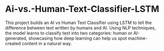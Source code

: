 # Ai-vs.-Human-Text-Classifier-LSTM
This project builds an AI vs Human Text Classifier using LSTM to tell the difference between text written by humans and AI. Using NLP techniques, the model learns to classify text into two categories: human or AI-generated, showcasing how deep learning can help us spot machine-created content in a natural way.
